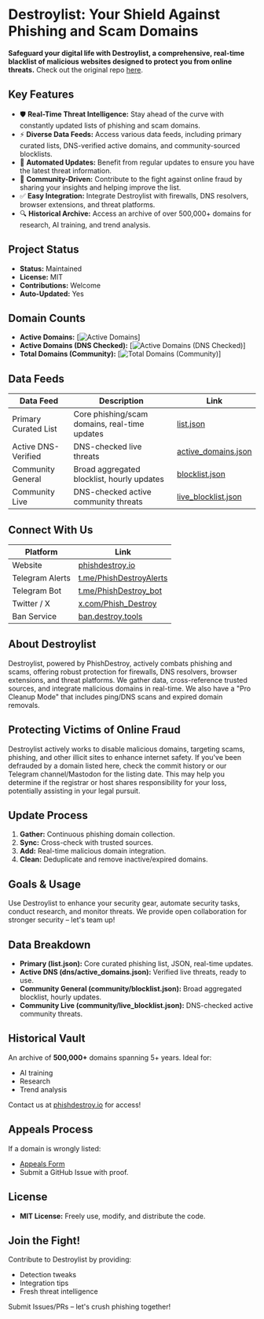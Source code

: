 # Destroylist: Your Shield Against Phishing and Scam Domains

**Safeguard your digital life with Destroylist, a comprehensive, real-time blacklist of malicious websites designed to protect you from online threats.**  Check out the original repo [here](https://github.com/phishdestroy/destroylist).

## Key Features

*   🛡️ **Real-Time Threat Intelligence:** Stay ahead of the curve with constantly updated lists of phishing and scam domains.
*   ⚡ **Diverse Data Feeds:** Access various data feeds, including primary curated lists, DNS-verified active domains, and community-sourced blocklists.
*   🔄 **Automated Updates:** Benefit from regular updates to ensure you have the latest threat information.
*   🤝 **Community-Driven:** Contribute to the fight against online fraud by sharing your insights and helping improve the list.
*   ✅ **Easy Integration:** Integrate Destroylist with firewalls, DNS resolvers, browser extensions, and threat platforms.
*   🔍 **Historical Archive:** Access an archive of over 500,000+ domains for research, AI training, and trend analysis.

## Project Status

*   **Status:** Maintained
*   **License:** MIT
*   **Contributions:** Welcome
*   **Auto-Updated:** Yes

## Domain Counts

*   **Active Domains:** [![Active Domains](https://img.shields.io/endpoint?url=https://raw.githubusercontent.com/phishdestroy/destroylist/main/count.json&label=Active%20Domains&color=important&style=flat-square)]
*   **Active Domains (DNS Checked):** [![Active Domains (DNS Checked)](https://img.shields.io/endpoint?url=https://raw.githubusercontent.com/phishdestroy/destroylist/main/dns/active_count.json&label=Active%20Domains%20(DNS%20Checked)&color=purple&style=flat-square)]
*   **Total Domains (Community):** [![Total Domains (Community)](https://img.shields.io/endpoint?url=https://raw.githubusercontent.com/phishdestroy/destroylist/main/community/count.json&label=Total%20Domains%20(Community)&color=blue&style=flat-square)]

## Data Feeds

| Data Feed                  | Description                                     | Link                                                                                          |
| -------------------------- | ----------------------------------------------- | --------------------------------------------------------------------------------------------- |
| Primary Curated List      | Core phishing/scam domains, real-time updates      | [list.json](https://github.com/phishdestroy/destroylist/raw/main/list.json)                |
| Active DNS-Verified        | DNS-checked live threats                       | [active\_domains.json](https://github.com/phishdestroy/destroylist/raw/main/dns/active_domains.json) |
| Community General           | Broad aggregated blocklist, hourly updates       | [blocklist.json](https://github.com/phishdestroy/destroylist/raw/main/community/blocklist.json) |
| Community Live              | DNS-checked active community threats             | [live\_blocklist.json](https://github.com/phishdestroy/destroylist/raw/main/community/live_blocklist.json) |

## Connect With Us

| Platform            | Link                                                     |
| ------------------- | -------------------------------------------------------- |
| Website             | [phishdestroy.io](https://phishdestroy.io)             |
| Telegram Alerts     | [t.me/PhishDestroyAlerts](https://t.me/PhishDestroyAlerts) |
| Telegram Bot        | [t.me/PhishDestroy\_bot](https://t.me/PhishDestroy_bot)   |
| Twitter / X         | [x.com/Phish\_Destroy](https://x.com/Phish_Destroy)       |
| Ban Service         | [ban.destroy.tools](https://ban.destroy.tools)          |

## About Destroylist

Destroylist, powered by PhishDestroy, actively combats phishing and scams, offering robust protection for firewalls, DNS resolvers, browser extensions, and threat platforms.  We gather data, cross-reference trusted sources, and integrate malicious domains in real-time.  We also have a "Pro Cleanup Mode" that includes ping/DNS scans and expired domain removals.

## Protecting Victims of Online Fraud

Destroylist actively works to disable malicious domains, targeting scams, phishing, and other illicit sites to enhance internet safety.  If you've been defrauded by a domain listed here, check the commit history or our Telegram channel/Mastodon for the listing date. This may help you determine if the registrar or host shares responsibility for your loss, potentially assisting in your legal pursuit.

## Update Process

1.  **Gather:** Continuous phishing domain collection.
2.  **Sync:** Cross-check with trusted sources.
3.  **Add:** Real-time malicious domain integration.
4.  **Clean:** Deduplicate and remove inactive/expired domains.

## Goals & Usage

Use Destroylist to enhance your security gear, automate security tasks, conduct research, and monitor threats.  We provide open collaboration for stronger security – let's team up!

## Data Breakdown

*   **Primary (list.json):** Core curated phishing list, JSON, real-time updates.
*   **Active DNS (dns/active\_domains.json):** Verified live threats, ready to use.
*   **Community General (community/blocklist.json):** Broad aggregated blocklist, hourly updates.
*   **Community Live (community/live\_blocklist.json):** DNS-checked active community threats.

## Historical Vault

An archive of **500,000+** domains spanning 5+ years. Ideal for:

*   AI training
*   Research
*   Trend analysis

Contact us at [phishdestroy.io](https://phishdestroy.io) for access!

## Appeals Process

If a domain is wrongly listed:

*   [Appeals Form](https://phishdestroy.io/appeals/)
*   Submit a GitHub Issue with proof.

## License

*   **MIT License:** Freely use, modify, and distribute the code.

## Join the Fight!

Contribute to Destroylist by providing:

*   Detection tweaks
*   Integration tips
*   Fresh threat intelligence

Submit Issues/PRs – let's crush phishing together!